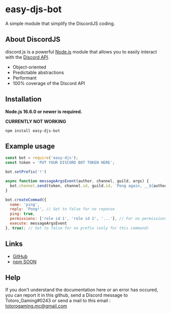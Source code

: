 # easy-djs-bot
A simple module that simplify the DiscordJS coding.

## About DiscordJS

discord.js is a powerful [Node.js](https://nodejs.org) module that allows you to easily interact with the
[Discord API](https://discord.com/developers/docs/intro).

- Object-oriented
- Predictable abstractions
- Performant
- 100% coverage of the Discord API

## Installation

**Node.js 16.6.0 or newer is required.**  

__CURRENTLY NOT WORKING__
```sh-session
npm install easy-djs-bot
```

## Example usage

```js
const bot = require('easy-djs');
const token = 'PUT YOUR DISCORD BOT TOKEN HERE';

bot.setPrefix('!')

async function messageArgsEvent(author, channel, guild, args) {
  bot.channel.send(token, channel.id, guild.id, `Pong again, __${author.username}__!\nArguments: ${args[0]}`)
}

bot.createCommad({
  name: 'ping',
  reply: 'Pong!', // Set to false for no reponse
  ping: true,
  permissions: ['role id 1', 'role id 2', '...'], // For no permissions, just set permissions to False.
  execute: messageArgsEvent
}, true); // Set to false for no prefix (only for this command)
```

## Links

- [GitHub](https://github.com/totorogaming/easy-djs-bot)
- [npm SOON](https://www.npmjs.com/package/easy-djs-bot)

## Help

If you don't understand the documentation here or an error has occured, you can report it in this github, send a Discord message to Totoro_Gaming#0243 or send a mail to this email : totorogaming.mc@gmail.com
